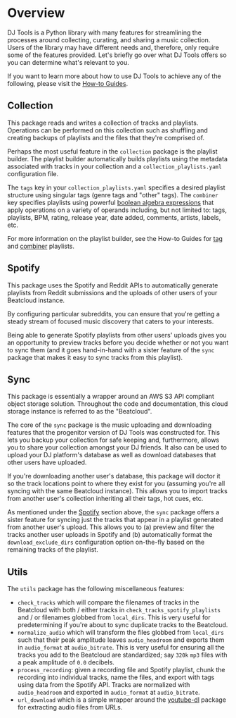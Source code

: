 # Overview
DJ Tools is a Python library with many features for streamlining the processes around collecting, curating, and sharing a music collection. Users of the library may have different needs and, therefore, only require some of the features provided. Let's briefly go over what DJ Tools offers so you can determine what's relevant to you.

If you want to learn more about how to use DJ Tools to achieve any of the following, please visit the [How-to Guides](../../how_to_guides/index.md).

## Collection
This package reads and writes a collection of tracks and playlists. Operations can be performed on this collection such as shuffling and creating backups of playlists and the files that they're comprised of.

Perhaps the most useful feature in the `collection` package is the playlist builder.
The playlist builder automatically builds playlists using the metadata associated with tracks in your collection and a `collection_playlists.yaml` configuration file.

The `tags` key in your `collection_playlists.yaml` specifies a desired playlist structure using singular tags (genre tags and "other" tags).
The `combiner` key specifies playlists using powerful [boolean algebra expressions](https://en.wikipedia.org/wiki/Set_theory#Basic_concepts_and_notation) that apply operations on a variety of operands including, but not limited to: tags, playlists, BPM, rating, release year, date added, comments, artists, labels, etc.

For more information on the playlist builder, see the How-to Guides for [tag](../../how_to_guides/collection_playlists.md) and [combiner](../../how_to_guides/combiner_playlists.md) playlists.

## Spotify
This package uses the Spotify and Reddit APIs to automatically generate playlists from Reddit submissions and the uploads of other users of your Beatcloud instance.

By configuring particular subreddits, you can ensure that you're getting a steady stream of focused music discovery that caters to your interests.

Being able to generate Spotify playlists from other users' uploads gives you an opportunity to preview tracks before you decide whether or not you want to sync them (and it goes hand-in-hand with a sister feature of the `sync` package that makes it easy to sync tracks from this playlist).

## Sync
This package is essentially a wrapper around an AWS S3 API compliant object storage solution. Throughout the code and documentation, this cloud storage instance is referred to as the "Beatcloud".

The core of the `sync` package is the music uploading and downloading features that the progenitor version of DJ Tools was constructed for. This lets you backup your collection for safe keeping and, furthermore, allows you to share your collection amongst your DJ friends. It also can be used to upload your DJ platform's database as well as download databases that other users have uploaded.

If you're downloading another user's database, this package will doctor it so the track locations point to where they exist for you (assuming you're all syncing with the same Beatcloud instance). This allows you to import tracks from another user's collection inheriting all their tags, hot cues, etc.

As mentioned under the [Spotify](#spotify) section above, the `sync` package offers a sister feature for syncing just the tracks that appear in a playlist generated from another user's upload. This allows you to (a) preview and filter the tracks another user uploads in Spotify and (b) automatically format the `download_exclude_dirs` configuration option on-the-fly based on the remaining tracks of the playlist.

## Utils
The `utils` package has the following miscellaneous features:

-  `check_tracks` which will compare the filenames of tracks in the Beatcloud with both / either tracks in `check_tracks_spotify_playlists` and / or filenames globbed from `local_dirs`. This is very useful for predetermining if you're about to sync duplicate tracks to the Beatcloud.
- `normalize_audio` which will transform the files globbed from `local_dirs` such that their peak amplitude leaves `audio_headroom` and exports them in `audio_format` at `audio_bitrate`. This is very useful for ensuring all the tracks you add to the Beatcloud are standardized; say `320k` `mp3` files with a peak amplitude of `0.0` decibels.
- `process_recording`: given a recording file and Spotify playlist, chunk the recording into individual tracks, name the files, and export with tags using data from the Spotify API. Tracks are normalized with `audio_headroom` and exported in `audio_format` at `audio_bitrate`.
- `url_download` which is a simple wrapper around the [youtube-dl](https://github.com/ytdl-org/youtube-dl) package for extracting audio files from URLs.
